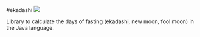 #ekadashi
[![](https://jitpack.io/v/acyuta/ekadashi.svg)](https://jitpack.io/#acyuta/ekadashi)

Library to calculate the days of fasting (ekadashi, new moon, fool moon) in the Java language.
